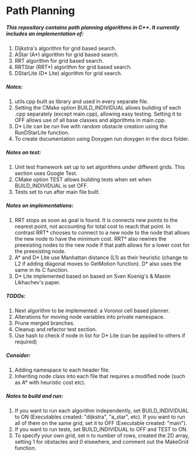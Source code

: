 # Path Planning #

##### This repository contains path planning algorithms in C++. It currently includes an implementation of: #####
1. Dijkstra's algorithm for grid based search.
2. AStar (A*) algorithm for grid based search.
3. RRT algorithm for grid based search.
4. RRTStar (RRT*) algorithm for grid based search.
5. DStarLite (D* Lite) algorithm for grid search.

##### Notes: #####
1. utils.cpp built as library and used in every separate file.
2. Setting the CMake option BUILD_INDIVIDUAL allows building of each .cpp separately (except main.cpp), allowing easy testing. Setting it to OFF allows use of all base classes and algorithms in main.cpp.
3. D* Lite can be run live with random obstacle creation using the RunDStarLite function.
4. To create documentation using Doxygen run doxygen in the docs folder.

##### Notes on test: #####
1. Unit test framework set up to set algorithms under different grids. This section uses Google Test.
2. CMake option TEST allows building tests when set when BUILD_INDIVIDUAL is set OFF.
3. Tests set to run after main file built.

##### Notes on implementations: #####
1. RRT stops as soon as goal is found. It is connects new points to the nearest point, not accounting for total cost to reach that point. In contrast RRT\* chooses to connect to a new node to the node that allows the new node to have the minimum cost. RRT\* also rewires the preexisting nodes to the new node if that path allows for a lower cost for the preexisting node.
2. A* and D* Lite use Manhattan distance (L1) as their heuristic (change to L2 if adding diagonal moves to GetMotion function). D* also uses the same in its C function.
3. D* Lite implemented based on based on Sven Koenig's & Maxim Likhachev's paper.

##### TODOs: #####
1. Next algorithm to be implemented: a Voronoi cell based planner.
2. Alterations for moving node variables into private namespace.
3. Prune merged branches.
4. Cleanup and refactor test section.
5. Use hash to check if node in list for D* Lite (can be applied to others if required)

##### Consider: #####
1. Adding namespace to each header file.
2. Inheriting node class into each file that requires a modified node (such as A* with heuristic cost etc).

##### Notes to build and run: #####
1. If you want to run each algorithm independently, set BUILD_INDIVIDUAL to ON (Executables created: "dijkstra", "a_star", etc). If you want to run all of them on the same grid, set it to OFF (Executable created: "main").
2. If you want to run tests, set BUILD_INDIVIDUAL to OFF and TEST to ON.
3. To specify your own grid, set n to number of rows, created the 2D array, setting 1 for obstacles and 0 elsewhere, and comment out the MakeGrid function.
